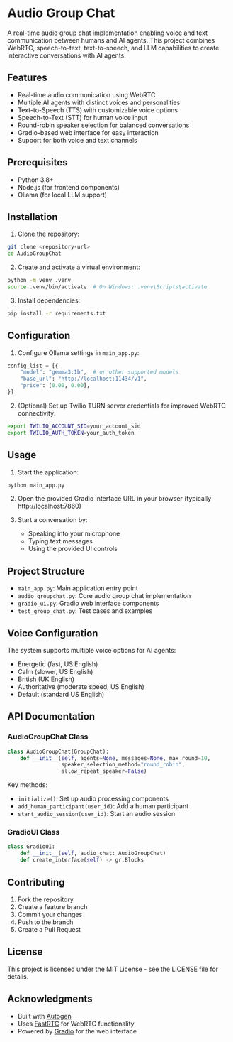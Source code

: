 # Audio Group Chat

A real-time audio group chat implementation enabling voice and text communication between humans and AI agents. This project combines WebRTC, speech-to-text, text-to-speech, and LLM capabilities to create interactive conversations with AI agents.

## Features

- Real-time audio communication using WebRTC
- Multiple AI agents with distinct voices and personalities
- Text-to-Speech (TTS) with customizable voice options
- Speech-to-Text (STT) for human voice input
- Round-robin speaker selection for balanced conversations
- Gradio-based web interface for easy interaction
- Support for both voice and text channels

## Prerequisites

- Python 3.8+
- Node.js (for frontend components)
- Ollama (for local LLM support)

## Installation

1. Clone the repository:
```bash
git clone <repository-url>
cd AudioGroupChat
```

2. Create and activate a virtual environment:
```bash
python -m venv .venv
source .venv/bin/activate  # On Windows: .venv\Scripts\activate
```

3. Install dependencies:
```bash
pip install -r requirements.txt
```

## Configuration

1. Configure Ollama settings in `main_app.py`:
```python
config_list = [{
    "model": "gemma3:1b",  # or other supported models
    "base_url": "http://localhost:11434/v1",
    "price": [0.00, 0.00],
}]
```

2. (Optional) Set up Twilio TURN server credentials for improved WebRTC connectivity:
```bash
export TWILIO_ACCOUNT_SID=your_account_sid
export TWILIO_AUTH_TOKEN=your_auth_token
```

## Usage

1. Start the application:
```bash
python main_app.py
```

2. Open the provided Gradio interface URL in your browser (typically http://localhost:7860)

3. Start a conversation by:
   - Speaking into your microphone
   - Typing text messages
   - Using the provided UI controls

## Project Structure

- `main_app.py`: Main application entry point
- `audio_groupchat.py`: Core audio group chat implementation
- `gradio_ui.py`: Gradio web interface components
- `test_group_chat.py`: Test cases and examples

## Voice Configuration

The system supports multiple voice options for AI agents:
- Energetic (fast, US English)
- Calm (slower, US English)
- British (UK English)
- Authoritative (moderate speed, US English)
- Default (standard US English)

## API Documentation

### AudioGroupChat Class

```python
class AudioGroupChat(GroupChat):
    def __init__(self, agents=None, messages=None, max_round=10,
                 speaker_selection_method="round_robin",
                 allow_repeat_speaker=False)
```

Key methods:
- `initialize()`: Set up audio processing components
- `add_human_participant(user_id)`: Add a human participant
- `start_audio_session(user_id)`: Start an audio session

### GradioUI Class

```python
class GradioUI:
    def __init__(self, audio_chat: AudioGroupChat)
    def create_interface(self) -> gr.Blocks
```

## Contributing

1. Fork the repository
2. Create a feature branch
3. Commit your changes
4. Push to the branch
5. Create a Pull Request

## License

This project is licensed under the MIT License - see the LICENSE file for details.

## Acknowledgments

- Built with [Autogen](https://github.com/microsoft/autogen)
- Uses [FastRTC](https://github.com/yourusername/fastrtc) for WebRTC functionality
- Powered by [Gradio](https://gradio.app/) for the web interface